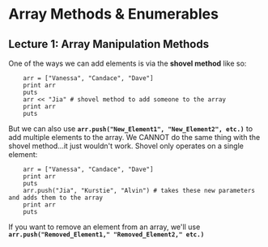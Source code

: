# Array Methods & Enumerables


## Lecture 1: Array Manipulation Methods

One of the ways we can add elements is via the <b>shovel method</b> like so:

        arr = ["Vanessa", "Candace", "Dave"]
        print arr
        puts
        arr << "Jia" # shovel method to add someone to the array
        print arr
        puts


But we can also use <b>`arr.push("New_Element1", "New_Element2", etc.)`</b> to add multiple elements to the array. We CANNOT do the same thing with the shovel method...it just wouldn't work. Shovel only operates on a single element:

        arr = ["Vanessa", "Candace", "Dave"]
        print arr
        puts
        arr.push("Jia", "Kurstie", "Alvin") # takes these new parameters and adds them to the array
        print arr
        puts

If you want to remove an element from an array, we'll use <b>`arr.push("Removed_Element1," "Removed_Element2," etc.)`</b>

